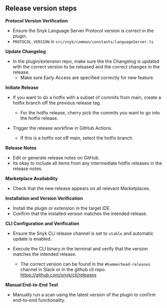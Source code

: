 ## Release version steps


**Protocol Version Verification**

-   Ensure the Snyk Language Server Protocol version is correct in the plugin. 
  - `PROTOCOL_VERSION`  in  `src/snyk/common/constants/languageServer.ts`  


**Update Changelog**

- In the plugin/extension repo, make sure the the Changelog is updated with the correct version to be released and the correct changes in the release.
  - Make sure Early Access are specified correctly for new feature.


**Initiate Release**

- If you want to do a hotfix with a subset of commits from main, create a hotfix branch off the previous release tag.
  - For the hotfix release, cherry pick the commits you want to go into the hotfix release.

- Trigger the release workflow in GitHub Actions.
  - If this is a hotfix not off main, select the hotfix branch.


**Release Notes**

-   Edit or generate release notes on GitHub.
  - Its okay to include all items from any intermediate hotfix releases in the release notes.


**Marketplace Availability**

-   Check that the new release appears on all relevant Marketplaces.


**Installation and Version Verification**

-   Install the plugin or extension in the target IDE.    
-   Confirm that the installed version matches the intended release.


**CLI Configuration and Verification**

- Ensure the Snyk CLI release channel is set to  `stable`  and automatic update is enabled. 


- Execute the CLI binary in the terminal and verify that the version matches the intended release.
  - The correct version can be found in the  `#hammerhead-releases`  channel in Slack or in the github cli repo.
     https://github.com/snyk/cli/releases


**Manual End-to-End Test**

-   Manually run a scan using the latest version of the plugin to confirm end-to-end functionality.

